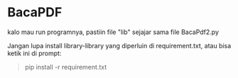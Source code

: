 # BacaPDF
kalo mau run programnya, pastiin file "lib" sejajar sama file BacaPdf2.py

Jangan lupa install library-library yang diperluin di requirement.txt, atau bisa ketik ini di prompt:
> pip install -r requirement.txt
